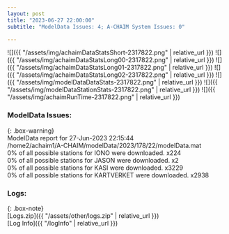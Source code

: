 ```yaml
---
layout: post
title: "2023-06-27 22:00:00"
subtitle: "ModelData Issues: 4; A-CHAIM System Issues: 0"

---
```


![]({{ "/assets/img/achaimDataStatsShort-2317822.png" | relative_url }})
![]({{ "/assets/img/achaimDataStatsLong00-2317822.png" | relative_url }})
![]({{ "/assets/img/achaimDataStatsLong01-2317822.png" | relative_url }})
![]({{ "/assets/img/achaimDataStatsLong02-2317822.png" | relative_url }})
![]({{ "/assets/img/modelDataDataStats-2317822.png" | relative_url }})
![]({{ "/assets/img/modelDataStationStats-2317822.png" | relative_url }})
![]({{ "/assets/img/achaimRunTime-2317822.png" | relative_url }})


### ModelData Issues:  
  
{: .box-warning}  
 ModelData report for 27-Jun-2023 22:15:44   
 /home2/achaim1/A-CHAIM/modelData/2023/178/22/modelData.mat   
 0% of all possible stations for IONO were downloaded. x224   
 0% of all possible stations for JASON were downloaded. x2   
 0% of all possible stations for KASI were downloaded. x3229   
 0% of all possible stations for KARTVERKET were downloaded. x2938   
  


### Logs:  
  
{: .box-note}  
[Logs.zip]({{ "/assets/other/logs.zip" | relative_url }})  
[Log Info]({{ "/logInfo" | relative_url }})  
